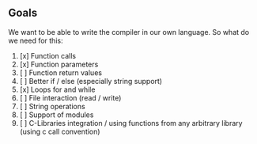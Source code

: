 ## Goals

We want to be able to write the compiler in our own language. So what do we need for this:

1. [x] Function calls
1. [x] Function parameters
1. [ ] Function return values
1. [ ] Better if / else (especially string support)
2. [x] Loops for and while
3. [ ] File interaction (read / write)
4. [ ] String operations
4. [ ] Support of modules
5. [ ] C-Libraries integration / using functions from any arbitrary library (using c call convention)